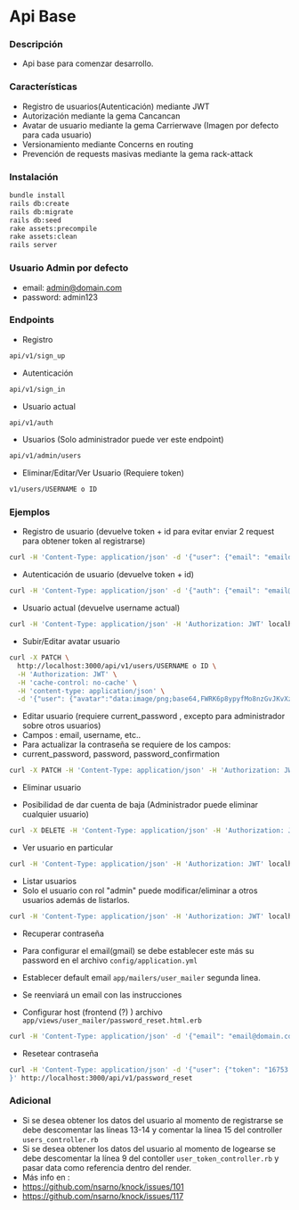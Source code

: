 # Api Base

### Descripción 
- Api base para comenzar desarrollo.

### Características
- Registro de usuarios(Autenticación) mediante JWT
- Autorización mediante la gema Cancancan
- Avatar de usuario mediante la gema Carrierwave (Imagen por defecto para cada usuario)
- Versionamiento mediante Concerns en routing
- Prevención de requests masivas mediante la gema rack-attack

### Instalación
```bash
bundle install
rails db:create
rails db:migrate
rails db:seed
rake assets:precompile
rake assets:clean
rails server
```

### Usuario Admin por defecto
- email: admin@domain.com
- password: admin123

### Endpoints
- Registro 
```bash
api/v1/sign_up
```
- Autenticación
```bash
api/v1/sign_in
```
- Usuario actual
```bash
api/v1/auth
```
- Usuarios (Solo administrador puede ver este endpoint)
```bash
api/v1/admin/users
```
- Eliminar/Editar/Ver Usuario (Requiere token)
```bash
v1/users/USERNAME o ID
```
### Ejemplos

- Registro de usuario (devuelve token + id para evitar enviar 2 request para obtener token al registrarse)
```bash
curl -H 'Content-Type: application/json' -d '{"user": {"email": "emaildomain.com","password": "password","password_confirmation":"password", "username":"user_example"}}' localhost:3000/api/v1/sign_up
```

- Autenticación de usuario (devuelve token + id)
```bash
curl -H 'Content-Type: application/json' -d '{"auth": {"email": "email@domain.com","password": "password"}}' localhost:3000/api/v1/sign_in
```

- Usuario actual (devuelve username actual)
```bash
curl -H 'Content-Type: application/json' -H 'Authorization: JWT' localhost:3000/api/v1/auth
```

- Subir/Editar avatar usuario
```bash
curl -X PATCH \
  http://localhost:3000/api/v1/users/USERNAME o ID \
  -H 'Authorization: JWT' \
  -H 'cache-control: no-cache' \
  -H 'content-type: application/json' \
  -d '{"user": {"avatar":"data:image/png;base64,FWRK6p8ypyfMo8nzGvJKvXzMDc\n72QHZD0mWbJTsnufMM...}}'
```

- Editar usuario (requiere current_password , excepto para administrador sobre otros usuarios)
- Campos : email, username, etc..
- Para actualizar la contraseña se requiere de los campos:
- current_password, password, password_confirmation
```bash
curl -X PATCH -H 'Content-Type: application/json' -H 'Authorization: JWT' -d '{"user": {"email":"email@domain.com", "current_password":"password"}}' localhost:3000/api/v1/users/USERNAME o ID
```

- Eliminar usuario
* Posibilidad de dar cuenta de baja (Administrador puede eliminar cualquier usuario)
```bash
curl -X DELETE -H 'Content-Type: application/json' -H 'Authorization: JWT' localhost:3000/api/v1/users/USERNAME o ID
```

- Ver usuario en particular
```bash
curl -H 'Content-Type: application/json' -H 'Authorization: JWT' localhost:3000/api/v1/users/USERNAME o ID
```

 - Listar usuarios
 - Solo el usuario con rol "admin" puede modificar/eliminar a otros usuarios además de listarlos.
 ```bash
 curl -H 'Content-Type: application/json' -H 'Authorization: JWT' localhost:3000/api/v1/admin/users
 ```

- Recuperar contraseña
- Para configurar el email(gmail) se debe establecer este más su password en el archivo ```config/application.yml```
- Establecer default email ```app/mailers/user_mailer``` segunda linea.

- Se reenviará un email con las instrucciones 
- Configurar host (frontend (?) ) archivo ```app/views/user_mailer/password_reset.html.erb```
 ```bash
 curl -H 'Content-Type: application/json' -d '{"email": "email@domain.com"}' localhost:3000/api/v1/forgot_password
 ```

- Resetear contraseña
```bash
curl -H 'Content-Type: application/json' -d '{"user": {"token": "16753...","password":"new_password", "password_confirmation": "new_password"}
}' http://localhost:3000/api/v1/password_reset
```

### Adicional
- Si se desea obtener los datos del usuario al momento de registrarse se debe descomentar las líneas 13-14 y comentar la línea 15 del controller `users_controller.rb`
- Si se desea obtener los datos del usuario al momento de logearse se debe descomentar la línea 9 del contoller `user_token_controller.rb` y pasar data como referencia dentro del render.
- Más info en :
- https://github.com/nsarno/knock/issues/101
- https://github.com/nsarno/knock/issues/117
